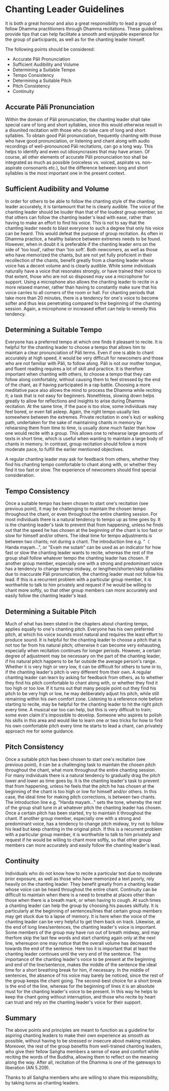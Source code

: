 # Chanting Leader Guidelines

It is both a great honour and also a great responsibility to lead a group of fellow Dhamma practitioners through Dhamma recitations. These guidelines provide tips that can help facilitate a smooth and enjoyable experience for the group of participants, as well as for the chanting leader himself.

The following points should be considered:
- Accurate Pāli Pronunciation
- Sufficient Audibility and Volume
- Determining a Suitable Tempo
- Tempo Consistency
- Determining a Suitable Pitch
- Pitch Consistency
- Continuity

## Accurate Pāli Pronunciation

Within the domain of Pāli pronunciation, the chanting leader shall take special care of long and short syllables, since this would otherwise result in a disunited recitation with those who do take care of long and short syllables. To obtain good Pāli pronunciation, frequently chanting with those who have good pronunciation, or listening and chant along with audio recordings of well-pronounced Pāli recitations, can go a long way. This helps to identify and even out idiosyncrasies that may have arisen. Of course, all other elements of accurate Pāli pronunciation too shall be integrated as much as possible (voiceless vs. voiced, aspirate vs. non-aspirate consonants etc.), but the difference between long and short syllables is the most important one in the present context.

## Sufficient Audibility and Volume

In order for others to be able to follow the chanting style of the chanting leader accurately, it is tantamount that he is clearly audible. The voice of the chanting leader should be louder than that of the loudest group member, so that others can follow the chanting leader's lead with ease, rather than having to make an effort to find his voice. This is not to say that the chanting leader needs to blast everyone to such a degree that only his voice can be heard. This would defeat the purpose of group recitation. As often in Dhamma practice, a healthy balance between extremes needs to be found. However, when in doubt it is preferable if the chanting leader errs on the side of 'too loud', rather than 'too soft'. Both newcomers, as well as those who have memorized the chants, but are not yet fully proficient in their recollection of the chants, benefit greatly from a chanting leader whose voice has a decent volume and is clearly audible. While some individuals naturally have a voice that resonates strongly, or have trained their voice to that extent, those who are not so disposed may use a microphone for support. Using a microphone also allows the chanting leader to recite in a more relaxed manner, rather than having to constantly make sure that his voice carries to all corners of the room or hall. For chanting periods that take more than 20 minutes, there is a tendency for one's voice to become softer and thus less penetrating compared to the beginning of the chanting session. Again, a microphone or increased effort can help to remedy this tendency.

## Determining a Suitable Tempo

Everyone has a preferred tempo at which one finds it pleasant to recite. It is helpful for the chanting leader to choose a tempo that allows him to maintain a clear pronunciation of Pāli terms. Even if one is able to chant accurately at high speed, it would be very difficult for newcomers and those who are not familiar with Pāli, to follow along. Pāli is not our mother tongue, and fluent reading requires a lot of skill and practice. It is therefore important when chanting with others, to choose a tempo that they can follow along comfortably, without causing them to feel stressed by the end of the chant, as if having participated in a rap battle. Choosing a more meditative pace also allows the mind to process the Dhamma while reciting it; a task that is not easy for beginners. Nonethless, slowing down helps greatly to allow for reflections and insights to arise during Dhamma recitation. At the same time, if the pace is too slow, some individuals may feel bored, or even fall asleep. Again, the right tempo usually lies somewhere between the extremes. Private recitation in one's kuṭi or walking path, undertaken for the sake of maintaining chants in memory by rehearsing them from time to time, is usually done much faster than how one would recite with a group. This allows one to rehearse large amounts of texts in short time, which is useful when wanting to maintain a large body of chants in memory. In contrast, group recitation should follow a more moderate pace, to fulfill the earlier mentioned objectives.

A regular chanting leader may ask for feedback from others, whether they find his chanting tempo comfortable to chant along with, or whether they find it too fast or slow. The experience of newcomers should find special consideration.

## Tempo Consistency

Once a suitable tempo has been chosen to start one's recitation (see previous point), it may be challenging to maintain the chosen tempo throughout the chant, or even throughout the entire chanting session. For most individuals there is a natural tendency to tempo up as time goes by. It is the chanting leader's task to prevent that from happening, unless he finds out that the speed he has chosen at the beginning of the chant is too fast or slow for himself and/or others. The ideal time for tempo adjustments is between two chants; not during a chant. The introduction line e.g. "〈 Handa mayaṁ\...", or "Evaṁ me sutaṁ" can be used as an indicator for how fast or slow the chanting leader wants to recite, whereas the rest of the group shall follow whatever tempo the chanting leader has chosen. If another group member, especially one with a strong and predominant voice has a tendency to change tempo midway, or lengthen/shorten/skip syllables due to inaccurate Pāli pronunciation, the chanting leader must not follow his lead. If this is a recurrent problem with a particular group member, it is worthwhile to talk to him privately and request if he would be willing to chant more softly, so that other group members can more accurately and easily follow the chanting leader's lead.

## Determining a Suitable Pitch

Much of what has been stated in the chapters about chanting tempo, applies equally to one's chanting pitch. Everyone has his own preferred pitch, at which his voice sounds most natural and requires the least effort to produce sound. It is helpful for the chanting leader to choose a pitch that is not too far from his natural pitch; otherwise it can become very exhausting, especially when recitation continues for longer periods. However, a certain degree of adjustment may be necessary on the part of the chanting leader, if his natural pitch happens to be far outside the average person's range. Whether it is very high or very low, it can be difficult for others to tune in to, if the chanting leader's pitch is very different from their own. A regular chanting leader can learn by asking for feedback from others, as to whether they find his pitch comfortable to chant along with, or whether they find it too high or too low. If it turns out that many people point out they find his pitch to be very high or low, he may deliberately adjust his pitch, while still remaining within his own comfort zone. Listening to a reference note before starting to recite, may be helpful for the chanting leader to hit the right pitch every time. A musical ear too can help, but this is very difficult to train; some even claim it's impossible to develop. Someone who aspires to polish his skills in this area and would like to learn one or two tricks for how to find his own comfortable pitch every time he starts to lead a chant, can privately approach me for some guidance.

## Pitch Consistency

Once a suitable pitch has been chosen to start one's recitation (see previous point), it can be a challenging task to maintain the chosen pitch throughout the chant, what more throughout the entire chanting session. For many individuals there is a natural tendency to gradually drag the pitch lower and lower as time goes by. It is the chanting leader's task to prevent that from happening, unless he feels that the pitch he has chosen at the beginning of the chant is too high or low for himself and/or others. In this case, the ideal time for making pitch corrections, is between two chants. The introduction line e.g. "Handa mayaṁ\..." sets the tone, whereby the rest of the group shall tune in at whatever pitch the chanting leader has chosen. Once a certain pitch has been started, try to maintain it throughout the chant. If another group member, especially one with a strong and predominant voice, has a tendency to change pitch midway, try not to follow his lead but keep chanting in the original pitch. If this is a recurrent problem with a particular group member, it is worthwhile to talk to him privately and request if he would be willing to chant more softly, so that other group members can more accurately and easily follow the chanting leader's lead.

## Continuity

Individuals who do not know how to recite a particular text due to moderate prior exposure, as well as those who have memorized a text poorly, rely heavily on the chanting leader. They benefit greatly from a chanting leader whose voice can be heard throughout the entire chant. Continuity can be difficult to maintain when there is a need to breathe at places other than those when there is a breath mark, or when having to cough. At such times a chanting leader can help the group by choosing his pauses skilfully. It is particularly at the beginning of sentences/lines that certain group members may get stuck due to a lapse of memory. It is here when the voice of the chanting leader can be very helpful to get them back on track. Likewise, at the end of long lines/sentences, the chanting leader's voice is important. Some members of the group may have run out of breath midway, and may therfore skip the last few words and start chanting again only at the next line, whereupon one may notice that the overall volume has decreased towards the end of the sentence. Here too it is important that at least the chanting leader continues until the very end of the sentence. The importance of the chanting leader's voice to be present at the beginning and end of the line/sentence, makes the middle of the sentence the ideal time for a short breathing break for him, if necessary. In the middle of sentences, the absence of his voice may barely be noticed, since the rest of the group keeps the chant going. The second-best choice for a short break is the end of the line, whereas for the beginning of lines it is an absolute must for the chanting leader's voice to be present. In this way he helps to keep the chant going without interruption, and those who recite by heart can trust and rely on the chanting leader's voice for their support.

## Summary

The above points and principles are meant to function as a guideline for aspiring chanting leaders to make their own experience as smooth as possible, without having to be stressed or insecure about making mistakes. Moreover, the rest of the group benefits from well-trained chanting leaders, who give their fellow Saṅgha members a sense of ease and comfort while reciting the words of the Buddha, allowing them to reflect on the meaning along the way. After all, recitation of the Dhamma is one of the gateways to liberation (AN 5.209).

Thanks to all Saṅgha members who are willing to share this responsibility, by taking turns as chanting leaders.
